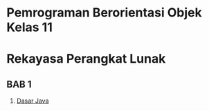 # Pemrograman Berorientasi Objek Kelas 11
# Rekayasa Perangkat Lunak

## BAB 1
  1. [Dasar Java](https://github.com/sandybuana03/pbo11)
